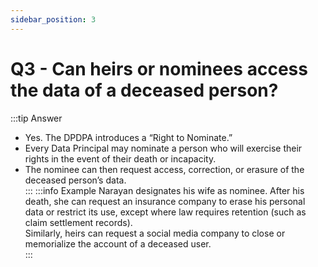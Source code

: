 ```yaml
---
sidebar_position: 3
---
```


# Q3 - Can heirs or nominees access the data of a deceased person?

:::tip Answer
- Yes. The DPDPA introduces a “Right to Nominate.”  
- Every Data Principal may nominate a person who will exercise their rights in the event of their death or incapacity.  
- The nominee can then request access, correction, or erasure of the deceased person’s data.  
:::
:::info Example
Narayan designates his wife as nominee. After his death, she can request an insurance company to erase his personal data or restrict its use, except where law requires retention (such as claim settlement records).  
Similarly, heirs can request a social media company to close or memorialize the account of a deceased user.  
:::

